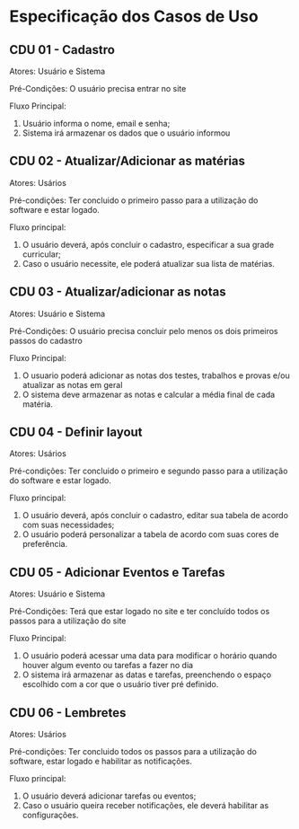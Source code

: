 # Especificação dos Casos de Uso

## CDU 01 -  Cadastro
Atores: Usuário e Sistema

Pré-Condições: O usuário precisa entrar no site

Fluxo Principal:
1. Usuário informa o nome, email e senha;
2. Sistema irá armazenar os dados que o usuário informou

## CDU 02 - Atualizar/Adicionar as matérias
Atores: Usários

Pré-condições: Ter concluido o primeiro passo para a utilização do software e estar logado.

Fluxo principal:
1. O usuário deverá, após concluir o cadastro, especificar a sua grade curricular;
2. Caso o usuário necessite, ele poderá atualizar sua lista de matérias.

## CDU 03 - Atualizar/adicionar as notas
Atores: Usuário e Sistema

Pré-Condições: O usuário precisa concluir pelo menos os dois primeiros passos do cadastro

Fluxo Principal:
1. O usuario poderá adicionar as notas dos testes, trabalhos e provas e/ou atualizar as notas em geral
2. O sistema deve armazenar as notas e calcular a média final de cada matéria.

## CDU 04 - Definir layout
Atores: Usários

Pré-condições: Ter concluido o primeiro e segundo passo para a utilização do software e estar logado.

Fluxo principal:
1. O usuário deverá, após concluir o cadastro, editar sua tabela de acordo com suas necessidades;
2. O usuário poderá personalizar a tabela de acordo com suas cores de preferência.

## CDU 05 - Adicionar Eventos e Tarefas
Atores: Usuário e Sistema

Pré-Condições: Terá que estar logado no site e ter concluído todos os passos para a utilização do site

Fluxo Principal:
1. O usuário poderá acessar uma data para modificar o horário quando houver algum evento ou tarefas a fazer no dia
2. O sistema irá armazenar as datas e tarefas, preenchendo o espaço escolhido com a cor que o usuário tiver pré definido.

## CDU 06 - Lembretes
Atores: Usários

Pré-condições: Ter concluido todos os passos para a utilização do software, estar logado e habilitar as notificações.

Fluxo principal:
1. O usuário deverá adicionar tarefas ou eventos;
2. Caso o usuário queira receber notificações, ele deverá habilitar as configurações.
 


